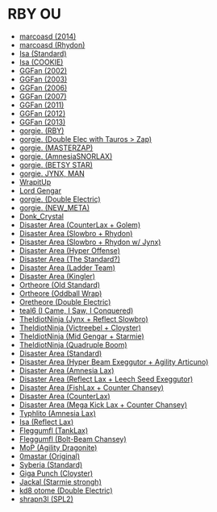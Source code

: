# RBY OU

 - [marcoasd (2014)][9]
 - [marcoasd (Rhydon)][4]
 - [Isa (Standard)][10]
 - [Isa (COOKIE)][11]
 - [GGFan (2002)][8]
 - [GGFan (2003)][8]
 - [GGFan (2006)][8]
 - [GGFan (2007)][8]
 - [GGFan (2011)][8]
 - [GGFan (2012)][8]
 - [GGFan (2013)][7]
 - [gorgie. (RBY)][5]
 - [gorgie. (Double Elec with Tauros > Zap)][5]
 - [gorgie. (MASTERZAP)][5]
 - [gorgie. (AmnesiaSNORLAX)][5]
 - [gorgie. (BETSY STAR)][5]
 - [gorgie. JYNX, MAN][5]
 - [WrapitUp][5]
 - [Lord Gengar][5]
 - [gorgie. (Double Electric)][5]
 - [gorgie. (NEW_META)][5]
 - [Donk_Crystal][5]
 - [Disaster Area (CounterLax + Golem)][12]
 - [Disaster Area (Slowbro + Rhydon)][12]
 - [Disaster Area (Slowbro + Rhydon w/ Jynx)][12]
 - [Disaster Area (Hyper Offense)][12]
 - [Disaster Area (The Standard?)][12]
 - [Disaster Area (Ladder Team)][12]
 - [Disaster Area (Kingler)][12]
 - [Ortheore (Old Standard)][12]
 - [Ortheore (Oddball Wrap)][12]
 - [Oretheore (Double Electric)][12]
 - [teal6 (I Came, I Saw, I Conquered)][13]
 - [TheIdiotNinja (Jynx + Reflect Slowbro)][3]
 - [TheIdiotNinja (Victreebel + Cloyster)][3]
 - [TheIdiotNinja (Mid Gengar + Starmie)][3]
 - [TheIdiotNinja (Quadruple Boom)][3]
 - [Disaster Area (Standard)][6]
 - [Disaster Area (Hyper Beam Exeggutor + Agility Articuno)][6]
 - [Disaster Area (Amnesia Lax)][6]
 - [Disaster Area (Reflect Lax + Leech Seed Exeggutor)][6]
 - [Disaster Area (FishLax + Counter Chansey)][6]
 - [Disaster Area (CounterLax)][6]
 - [Disaster Area (Mega Kick Lax + Counter Chansey)][6]
 - [Typhlito (Amnesia Lax)][6]
 - [Isa (Reflect Lax)][6]
 - [Fleggumfl (TankLax)][6]
 - [Fleggumfl (Bolt-Beam Chansey)][6]
 - [MoP (Agility Dragonite)][1]
 - [0mastar (Original)][1]
 - [Syberia (Standard)][1]
 - [Giga Punch (Cloyster)][1]
 - [Jackal (Starmie strongh)][1]
 - [kd8 otome (Double Electric)][1]
 - [shrapn3l (SPL2)][2]

[1]: https://www.smogon.com/forums/threads/3rd-gen-teams-archive.3469111/#post-4308072
[2]: https://www.smogon.com/forums/threads/3rd-gen-teams-archive.3469111/#post-4308467
[3]: https://www.smogon.com/forums/threads/some-more-or-less-creative-stuff-from-spl9.3632041/#post-7747887
[4]: http://www.pokemonperfect.com/forums/index.php?threads/rhydon-team.4890/
[5]: https://www.smogon.com/forums/threads/gorgie-old-gens-team-dump.3618023/#post-7546019
[6]: https://www.smogon.com/forums/threads/roa-sample-teams-thread-v2.3549991/#post-6431045
[7]: http://www.pokemonperfect.com/forums/index.php?threads/ggfans-2013-ladder-team.3103/
[8]: http://www.pokemonperfect.com/forums/index.php?threads/my-rby-teams-by-year.4061/
[9]: http://www.pokemonperfect.com/forums/index.php?threads/marcoasds-rby-ou-2014-team.3110/
[10]: http://www.pokemonperfect.com/forums/index.php?threads/isas-standard-rby-team.3053/
[11]: http://www.pokemonperfect.com/forums/index.php?threads/cookie.3055/
[12]: http://www.pokemonperfect.com/forums/index.php?threads/sample-teams-thread.3344/
[13]: https://www.smogon.com/forums/threads/i-came-i-saw-i-conquered.3610139/#post-7441348

[101]: http://archive.is/ct8H0
[102]: http://archive.is/pzLvW
[103]: http://archive.is/zP8l9
[104]: http://archive.is/FY2xV
[105]: http://archive.is/FY2xV
[106]: http://archive.is/vfHmD
[107]: http://archive.is/wimnk
[108]: http://archive.is/LclBo
[109]: http://archive.is/QpEER
[110]: http://archive.is/GqfpU
[111]: http://archive.is/GqfpU
[112]: http://archive.is/GqfpU
[113]: http://archive.is/yOTgH
